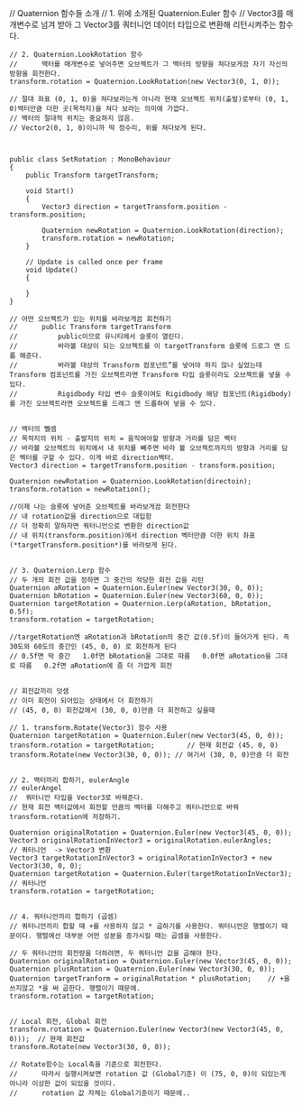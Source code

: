 // Quaternion 함수들 소개
    // 1. 위에 소개된 Quaternion.Euler 함수
    //     Vector3를 매개변수로 넘겨 받아 그 Vector3를 쿼터니언 데이터 타입으로 변환해 리턴시켜주는 함수다.
    
    // 2. Quaternion.LookRotation 함수
    //      백터를 매개변수로 넣어주면 오브젝트가 그 백터의 방향을 쳐다보게끔 자기 자신의 방향을 회전한다.
    transform.rotation = Quaternion.LookRotation(new Vector3(0, 1, 0));
    
    // 절대 좌표 (0, 1, 0)을 쳐다보라는게 아니라 현재 오브젝트 위치(출발)로부터 (0, 1, 0)백터만큼 더한 곳(목적지)을 쳐다 보라는 의미에 가깝다.
    // 백터의 절대적 위치는 중요하지 않음.
    // Vector2(0, 1, 0)이니까 딱 정수리, 위를 쳐다보게 된다.



    public class SetRotation : MonoBehaviour
    {
        public Transform targetTransform;

        void Start()
        {
            Vector3 direction = targetTransform.position - transform.position;

            Quaternion newRotation = Quaternion.LookRotation(direction);
            transform.rotation = newRotation;
        }
        
        // Update is called once per frame
        void Update()
        {
            
        }
    }

    // 어떤 오브젝트가 있는 위치를 바라보게끔 회전하기
    //      public Transform targetTransform
    //          public이므로 유니티에서 슬롯이 열린다.
    //          바라볼 대상이 되는 오브젝트를 이 targetTransform 슬롯에 드로그 앤 드롭 해준다.
    //          바라볼 대상의 Transform 컴포넌트”를 넣어야 하지 않나 싶었는데 Transform 컴포넌트를 가진 오브젝트라면 Transform 타입 슬롯이라도 오브젝트를 넣을 수 있다.
    //          Rigidbody 타입 변수 슬롯이여도 Rigidbody 해당 컴포넌트(Rigidbody)를 가진 오브젝트라면 오브젝트를 드래그 앤 드롭하여 넣을 수 있다.


    // 백터의 뺄셈
    // 목적지의 위치 - 출발지의 위치 = 움직여야할 방향과 거리를 담은 벡터
    // 바라볼 오브젝트의 위치에서 내 위치를 빼주면 바라 볼 오브젝트까지의 방향과 거리를 담은 벡터를 구할 수 있다. 이게 바로 direction벡터.
    Vector3 direction = targetTransform.position - transform.position;
    
    Quaternion newRotation = Quaternion.LookRotation(directoin);
    transform.rotation = newRotation();
    
    //이제 나는 슬롯에 넣어준 오브젝트를 바라보게끔 회전한다
    // 내 rotation값을 direction으로 대입함
    // 더 정확히 말하자면 쿼터니언으로 변환한 direction값
    // 내 위치(transform.position)에서 direction 벡터만큼 더한 위치 좌표(*targetTransform.position*)를 바라보게 된다.
    
    
    // 3. Quaternion.Lerp 함수
    // 두 개의 회전 값을 정하면 그 중간의 적당한 회전 값을 리턴
    Quaternion aRotation = Quaternion.Euler(new Vector3(30, 0, 0));
    Quaternion bRotation = Quaternion.Euler(new Vector3(60, 0, 0));
    Quaternion targetRotation = Quaternion.Lerp(aRotation, bRotation, 0.5f);
    transform.rotation = targetRotation;
    
    //targetRotation엔 aRotation과 bRotation의 중간 값(0.5f)이 들어가게 된다. 즉 30도와 60도의 중간인 (45, 0, 0) 로 회전하게 된다
    // 0.5f면 딱 중간   1.0f면 bRotation을 그대로 따름   0.0f면 aRotation을 그대로 따름   0.2f면 aRotation에 좀 더 가깝게 회전
    
    
    // 회전값끼리 덧셈
    // 이미 회전이 되어있는 상태에서 더 회전하기
    // (45, 0, 0) 회전값에서 (30, 0, 0)만큼 더 회전하고 싶을때
    
    // 1. transform.Rotate(Vector3) 함수 사용
    Quaternion targetRotation = Quaternion.Euler(new Vector3(45, 0, 0));
    transform.rotation = targetRotation;        // 현재 회전값 (45, 0, 0)
    transform.Rotate(new Vector3(30, 0, 0)); // 여기서 (30, 0, 0)만큼 더 회전
    
    
    // 2. 백터끼리 합하기, eulerAngle
    // eulerAngel
    //  쿼터니언 타입을 Vector3로 바꿔준다.
    // 현재 회전 벡터값에서 회전할 만큼의 벡터를 더해주고 쿼터니언으로 바꿔 transform.rotation에 저장하기.

    Quaternion originalRotation = Quaternion.Euler(new Vector3(45, 0, 0));
    Vector3 originalRotationInVector3 = originalRotation.eulerAngles;       // 쿼터니언  -> Vector3 변환
    Vector3 targetRotationInVector3 = originalRotationInVector3 + new Vector3(30, 0, 0);
    Quaternion targetRotation = Quaternion.Euler(targetRotationInVector3);      // 쿼터니언
    transform.rotation = targetRotation;
    
    
    // 4. 쿼터니언끼리 합하기 (곱셈)
    // 쿼터니언끼리 합할 때 +를 사용하지 않고 * 곱하기를 사용한다. 쿼터니언은 행렬이기 때문이다. 행렬에선 대부분 어떤 성분을 증가시킬 때는 곱셈을 사용한다.
    
    // 두 쿼터니언의 회전량을 더하려면, 두 쿼터니언 값을 곱해야 한다.
    Quaternion originalRotation = Quaternion.Euler(new Vector3(45, 0, 0));
    Quaternion plusRotation = Quaternion.Euler(new Vector3(30, 0, 0));
    Quaternion targetTranform = originalRotation * plusRotation;    // +을 쓰지않고 *을 써 곱한다. 행렬이기 때문에.
    transform.rotation = targetRotation;
    
    
    // Local 회전, Global 회전
    transform.rotation = Quaternion.Euler(new Vector3(new Vector3(45, 0, 0)));  // 현재 회전값
    transform.Rotate(new Vector3(30, 0, 0));
    
    // Rotate함수는 Local축을 기준으로 회전한다.
    //      따라서 실행시켜보면 rotation 값 (Global기준) 이 (75, 0, 0)이 되있는게 아니라 이상한 값이 되있을 것이다.
    //      rotation 값 자체는 Global기준이기 때문에..
